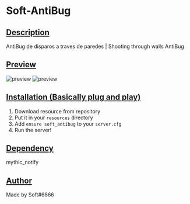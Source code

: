# Soft-AntiBug
## <ins>Description
AntiBug de disparos a traves de paredes | Shooting through walls AntiBug

## <ins>Preview
![preview](https://media.discordapp.net/attachments/815773776645980211/815774750147346462/unknown.png?width=660&height=343)
![preview](https://media.discordapp.net/attachments/815773776645980211/815774868179386480/unknown.png)

## <ins>Installation (Basically plug and play)

1. Download resource from repository
2. Put it in your `resources` directory
3. Add `ensure soft_antibug` to your `server.cfg`
4. Run the server!

## <ins>Dependency

mythic_notify

## <ins>Author

Made by Soft#6666
